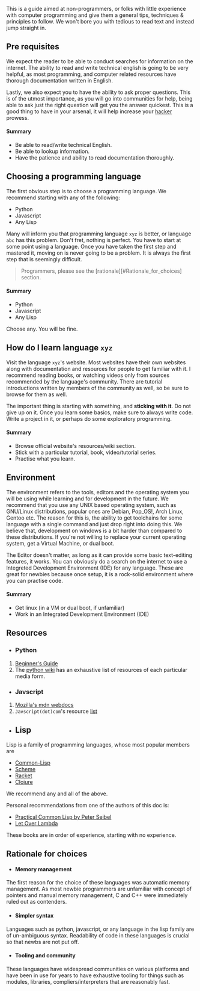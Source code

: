 This is a guide aimed at non-programmers, or folks with little experience with computer programming
and give them a general tips, techniques & principles to follow. We won't bore you with tedious to
read text and instead jump straight in.

## Pre requisites
We expect the reader to be able to conduct searches for information on the internet. The ability to
read and write technical english is going to be very helpful, as most programming, and computer related
resources have thorough documentation written in English. 

Lastly, we also expect you to have the ability to ask proper questions. This is of the utmost importance,
as you will go into communities for help, being able to ask just the right question will get you the answer
quickest. This is a good thing to have in your arsenal, it will help increase your [hacker](https://en.wikipedia.org/wiki/Hacker_ethic) prowess.

#### Summary
- Be able to read/write technical English.
- Be able to lookup information.
- Have the patience and ability to read documentation thoroughly.

## Choosing a programming language
The first obvious step is to choose a programming language. We recommend starting with any of the following:

- Python
- Javascript
- Any Lisp

Many will inform you that programming language `xyz` is better, or language `abc` has this problem.
Don't fret, nothing is perfect. You have to start at some point using a language. Once you have 
taken the first step and mastered it, moving on is never going to be a problem. It is always the
first step that is seemingly difficult.

> Programmers, please see the [rationale][#Rationale_for_choices] section.

#### Summary
- Python
- Javascript
- Any Lisp

Choose any. You will be fine.

## How do I learn language `xyz`
Visit the language `xyz`'s website. Most websites have their own websites along with documentation
and resources for people to get familiar with it. I recommend reading books, or watching videos
only from sources recommended by the language's community. There are tutorial introductions
written by members of the community as well, so be sure to browse for them as well. 

The important thing is starting with something, and **sticking with it**. Do not give up on it.
Once you learn some basics, make sure to always write code. Write a project in it, or perhaps
do some exploratory programming.

#### Summary
- Browse official website's resources/wiki section.
- Stick with a particular tutorial, book, video/tutorial series.
- Practise what you learn.

## Environment
The environment refers to the tools, editors and the operating system you will be using while learning
and for development in the future. We recommend that you use any UNIX based operating system, such as
GNU/Linux distributions, popular ones are Debian, Pop_OS!, Arch Linux, Gentoo etc.
The reason for this is, the ability to get toolchains for some language with a single command and just
drop right into doing this. We believe that, development on windows is a bit harder than compared to these
distributions. If you're not willing to replace your current operating system, get a Virtual Machine, or dual
boot.

The Editor doesn't matter, as long as it can provide some basic text-editing features, it works. You can obviously
do a search on the internet to use a Integreted Development Environment (IDE) for any language. These are great
for newbies because once setup, it is a rock-solid environment where you can practise code.

#### Summary
- Get linux (in a VM or dual boot, if unfamiliar)
- Work in an Integrated Development Environment (IDE)

## Resources

- ### Python
1. [Beginner's Guide](https://www.python.org/about/gettingstarted/)
2. The [python wiki](https://wiki.python.org/moin/BeginnersGuide/NonProgrammers) has an exhaustive list of resources of each particular media form.

- ### Javscript
1. [Mozilla's mdn webdocs](https://developer.mozilla.org/en-US/docs/Web/javascript)
2. `Javscript(dot)com`'s resource [list](https://www.javascript.com/resources)

- ## Lisp
Lisp is a family of programming languages, whose most popular members are
- [Common-Lisp](https://common-lisp.net/)
- [Scheme](https://www.scheme.org/)
- [Racket](https://racket-lang.org/)
- [Clojure](https://clojure.org/index)

We recommend any and all of the above. 

Personal recommendations from one of the authors of this doc is:
- [Practical Common Lisp by Peter Seibel](https://gigamonkeys.com/book/)
- [Let Over Lambda](https://letoverlambda.com/)

These books are in order of experience, starting with no experience.

## Rationale for choices

- #### Memory management
The first reason for the choice of these languages was automatic memory management. As most newbie programmers
are unfamiliar with concept of pointers and manual memory management, C and C++ were immediately ruled out
as contenders.

- #### Simpler syntax
Languages such as python, javascript, or any language in the lisp family are of un-ambiguous syntax.
Readability of code in these languages is crucial so that newbs are not put off.

- #### Tooling and community
These languages have widespread communities on various platforms and have been in use for years to have
exhaustive tooling for things such as modules, libraries, compliers/interpreters that are reasonably fast.